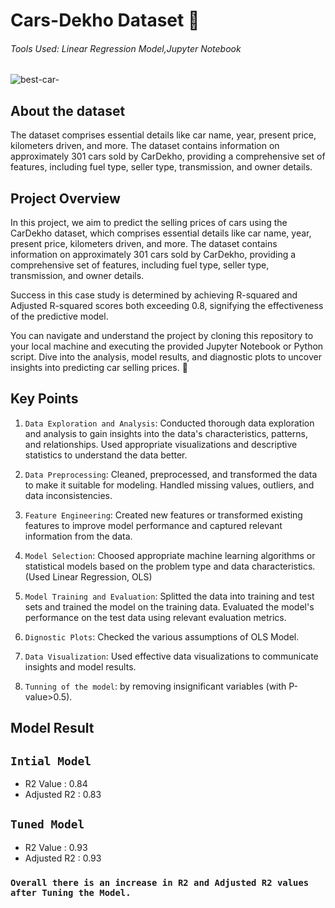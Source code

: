 # Cars-Dekho Dataset 🚗
###### Tools Used: Linear Regression Model,Jupyter Notebook
![best-car-](https://github.com/ishagoel840/Cars-Dekho/assets/163164421/05d8bbbe-f7f4-4fb3-a1b0-cfe48c5243eb)

## About the dataset
The dataset comprises essential details like car name, year, present price, kilometers driven, and more. The dataset contains information on approximately 301 cars sold by CarDekho, providing a comprehensive set of features, including fuel type, seller type, transmission, and owner details.

## Project Overview
 In this project, we aim to predict the selling prices of cars using the CarDekho dataset, which comprises essential details like car name, year, present price, kilometers driven, and more. The dataset contains information on approximately 301 cars sold by CarDekho, providing a comprehensive set of features, including fuel type, seller type, transmission, and owner details.

Success in this case study is determined by achieving R-squared and Adjusted R-squared scores both exceeding 0.8, signifying the effectiveness of the predictive model.

You can navigate and understand the project by cloning this repository to your local machine and executing the provided Jupyter Notebook or Python script. Dive into the analysis, model results, and diagnostic plots to uncover insights into predicting car selling prices. 🚗


## Key Points


1.	`Data Exploration and Analysis`: Conducted thorough data exploration and analysis to gain insights into the data's characteristics, patterns, and relationships. Used appropriate visualizations and descriptive statistics to understand the data better.

2.	`Data Preprocessing`: Cleaned, preprocessed, and transformed the data to make it suitable for modeling. Handled missing values, outliers, and data inconsistencies.
   
3.	`Feature Engineering`: Created new features or transformed existing features to improve model performance and captured relevant information from the data.
   
4.	`Model Selection`: Choosed appropriate machine learning algorithms or statistical models based on the problem type and data characteristics. (Used Linear Regression, OLS)
   
5.	`Model Training and Evaluation`: Splitted the data into training and test sets and trained the model on the training data. Evaluated the model's performance on the test data using relevant evaluation metrics.
   
6.	`Dignostic Plots`: Checked the various assumptions of OLS Model.
   
7.	`Data Visualization`: Used effective data visualizations to communicate insights and model results.
   
8.	`Tunning of the model`: by removing insignificant variables  (with P-value>0.5).


## Model Result
## `Intial Model`
   - R2 Value : 0.84
   - Adjusted R2 : 0.83
   
## `Tuned Model`
   - R2 Value : 0.93
   - Adjusted R2 : 0.93
   
### `Overall there is an increase in R2 and Adjusted R2 values after Tuning the Model.`
